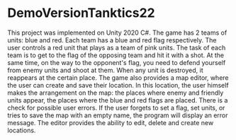 # DemoVersionTanktics22
This project was implemented on Unity 2020 C#. The game has 2 teams of units: blue and red. Each team has a blue and red flag respectively. The user controls a red unit that plays as a team of pink units. The task of each team is to get to the flag of the opposing team and hit it with a shot. At the same time, on the way to the opponent's flag, you need to defend yourself from enemy units and shoot at them. When any unit is destroyed, it reappears at the certain place. The game also provides a map editor, where the user can create and save their location. In this location, the user himself makes the arrangement on the map: the places where enemy and friendly units appear, the places where the blue and red flags are placed. There is a check for possible user errors. If the user forgets to set a flag, set units, or tries to save the map with an empty name, the program will display an error message. The editor provides the ability to edit, delete and create new locations.

